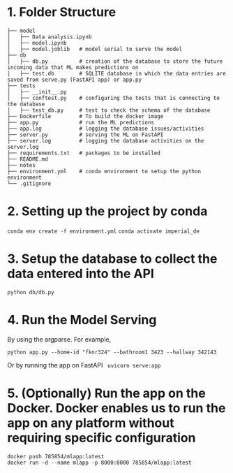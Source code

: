 # 1. Folder Structure
```
├── model
│   ├── Data analysis.ipynb  
│   ├── model.ipynb
│   ├── model.joblib   # model serial to serve the model
├── db
│   ├── db.py          # creation of the database to store the future incoming data that ML makes predictions on
│   ├── test.db        # SQLITE database in which the data entries are saved from serve.py (FastAPI app) or app.py
├── tests
│   ├── __init__.py
│   ├── conftest.py    # configuring the tests that is connecting to the database 
│   ├── test_db.py     # test to check the schema of the database
├── Dockerfile         # To build the docker image
├── app.py             # run the ML predictions 
├── app.log            # logging the database issues/activities
├── server.py          # serving the ML on FastAPI
├── server.log         # logging the database activities on the server.log
├── requirements.txt   # packages to be installed
├── README.md          
├── notes
├── environment.yml    # conda environment to setup the python environment
└── .gitignore
```

# 2. Setting up the project by conda
   
`conda env create -f environment.yml`
`conda activate imperial_de`

# 3. Setup the database to collect the data entered into the API
`python db/db.py`

# 4. Run the Model Serving
By using the argparse. For example,

`python app.py --home-id "fknr324" --bathroom1 3423 --hallway 342143`

Or by running the app on FastAPI
` uvicorn serve:app`

# 5. (Optionally) Run the app on the Docker. Docker enables us to run the app on any platform without requiring specific configuration

```
docker push 785854/mlapp:latest
docker run -d --name mlapp -p 8000:8000 785854/mlapp:latest
```
